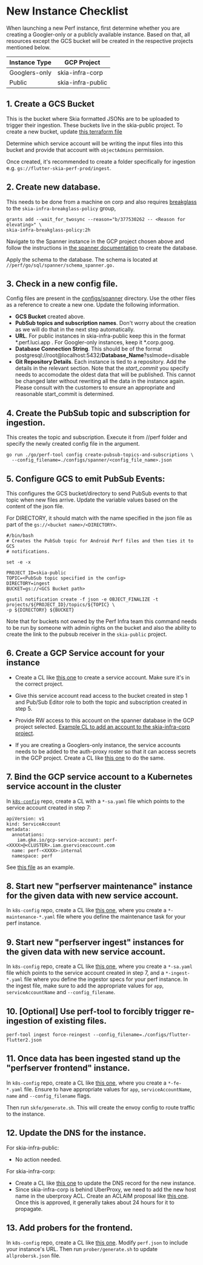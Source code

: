 # New Instance Checklist

When launching a new Perf instance, first determine whether you are creating a Googler-only
or a publicly available instance. Based on that, all resources except the GCS bucket will
be created in the respective projects mentioned below.

| Instance Type | GCP Project       |
| ------------- | ----------------- |
| Googlers-only | skia-infra-corp   |
| Public        | skia-infra-public |

## 1. Create a GCS Bucket

This is the bucket where Skia formatted JSONs are to be uploaded to trigger their ingestion.
These buckets live in the skia-public project. To create a new bucket, update [this
terraform file](http://go/skia-perf-buckets)

Determine which service account will be writing the input files into this bucket and provide
that account with `objectAdmins` permission.

Once created, it's recommended to create a folder specifically for ingestion e.g.
`gs://flutter-skia-perf-prod/ingest`.

## 2. Create new database.

This needs to be done from a machine on corp and also requires
[breakglass](https://grants.corp.google.com/#/grants) to the `skia-infra-breakglass-policy` group,

```
grants add --wait_for_twosync --reason="b/377530262 -- <Reason for elevating>" \
skia-infra-breakglass-policy:2h
```

Navigate to the Spanner instance in the GCP project chosen above and follow the instructions in [the spanner documentation](./Spanner.md) to create the database.

Apply the schema to the database. The schema is located
at `//perf/go/sql/spanner/schema_spanner.go.`

## 3. Check in a new config file.

Config files are present in the [configs/spanner](configs/spanner/) directory.
Use the other files as a reference to create a new one. Update the following
information.

- **GCS Bucket** created above.
- **PubSub topics and subscription names**. Don't worry about the creation as we
  will do that in the next step automatically.
- **URL**. For public instances in skia-infra-public keep this in the format
  \*.perf.luci.app . For Googler-only instances, keep it \*.corp.goog.
- **Database Connection String**. This should be of the format
  postgresql://root@localhost:5432/**Database_Name**?sslmode=disable
- **Git Repository Details**. Each instance is tied to a repository. Add the details
  in the relevant section. Note that the _start_commit_ you specify needs to accomodate
  the oldest data that will be published. This cannot be changed later without rewriting
  all the data in the instance again. Please consult with the customers to ensure an
  appropriate and reasonable start_commit is determined.

## 4. Create the PubSub topic and subscription for ingestion.

This creates the topic and subscription. Execute it from //perf folder and specify the newly
created config file in the argument.

```
go run ./go/perf-tool config create-pubsub-topics-and-subscriptions \
  --config_filename=./configs/spanner/<config_file_name>.json
```

## 5. Configure GCS to emit PubSub Events:

This configures the GCS bucket/directory to send PubSub events to that topic
when new files arrive. Update the variable values based on the content of the json file.

For DIRECTORY, it should match with the name specified in the json file as part of the
`gs://<bucket name>/<DIRECTORY>`.

```
#/bin/bash
# Creates the PubSub topic for Android Perf files and then ties it to GCS
# notifications.

set -e -x

PROJECT_ID=skia-public
TOPIC=<PubSub topic specified in the config>
DIRECTORY=ingest
BUCKET=gs://<GCS Bucket path>

gsutil notification create -f json -e OBJECT_FINALIZE -t projects/${PROJECT_ID}/topics/${TOPIC} \
-p ${DIRECTORY} ${BUCKET}
```

Note that for buckets not owned by the Perf Infra team this command needs to be
run by someone with admin rights on the bucket and also the ability to create
the link to the pubsub receiver in the `skia-public` project.

## 6. Create a GCP Service account for your instance

- Create a CL like [this one](http://go/sample-sa-cl) to create a service
  account. Make sure it's in the correct project.

- Give this service account read access to the bucket created in step 1 and Pub/Sub Editor role to
  both the topic and subscription created in step 5.

- Provide RW access to this account on the spanner database in the GCP project selected. [Example CL
  to add an account to the skia-infra-corp project](http://go/perf-account-perms).

- If you are creating a Googlers-only instance, the service accounts needs to be added to the
  auth-proxy roster so that it can access secrets in the GCP project. Create a CL like
  [this one](http://go/sample-auth-proxy-roster-cl) to do the same.

## 7. Bind the GCP service account to a Kubernetes service account in the cluster

In [`k8s-config`](https://skia.googlesource.com/k8s-config/+/refs/heads/main/) repo, create a CL
with a `*-sa.yaml` file which points to the service account created in step 7:

```
apiVersion: v1
kind: ServiceAccount
metadata:
  annotations:
    iam.gke.io/gcp-service-account: perf-<XXXX>@<CLUSTER>.iam.gserviceaccount.com
  name: perf-<XXXX>-internal
  namespace: perf
```

See [this file](https://skia-review.googlesource.com/c/k8s-config/+/759064/4/skia-infra-corp/perf-webrtc-internal-sa.yaml)
as an example.

## 8. Start new "perfserver maintenance" instance for the given data with new service account.

In `k8s-config` repo, create a CL like [this
one](https://skia-review.googlesource.com/c/k8s-config/+/794378), where you
create a `*-maintenance-*.yaml` file where you define the maintenance task for
your perf instance.

## 9. Start new "perfserver ingest" instances for the given data with new service account.

In `k8s-config` repo, create a CL like
[this one](https://skia-review.googlesource.com/c/k8s-config/+/759064), where you create a
`*-sa.yaml` file which points to the service account created in step 7, and a `*-ingest-*.yaml`
file where you define the ingestor specs for your perf instance. In the ingest file, make sure
to add the appropriate values for `app`, `serviceAccountName` and `--config_filename`.

## 10. [Optional] Use perf-tool to forcibly trigger re-ingestion of existing files.

```
perf-tool ingest force-reingest --config_filename=./configs/flutter-flutter2.json
```

## 11. Once data has been ingested stand up the "perfserver frontend" instance.

In `k8s-config` repo, create a CL like
[this one](https://skia-review.googlesource.com/c/k8s-config/+/761974), where you create a
`*-fe-*.yaml` file. Ensure to have appropriate values for `app`, `serviceAccountName`, `name`
and `--config_filename` flags.

Then run `skfe/generate.sh`. This will create the envoy config to route traffic to the instance.

## 12. Update the DNS for the instance.

For skia-infra-public:

- No action needed.

For skia-infra-corp:

- Create a CL like [this one](http://go/sample-skiaperf-dns-cl) to update the DNS
  record for the new instance.
- Since skia-infra-corp is behind UberProxy, we need to add the new host name in the uberproxy ACL.
  Create an ACLAIM proposal like [this one](go/perf-uberproxy-aclaim). Once this is approved, it
  generally takes about 24 hours for it to propagate.

## 13. Add probers for the frontend.

In `k8s-config` repo, create a CL like
[this one](https://skia-review.googlesource.com/c/k8s-config/+/762921). Modify `perf.json` to
include your instance's URL. Then run `prober/generate.sh` to update `allprobersk.json` file.
